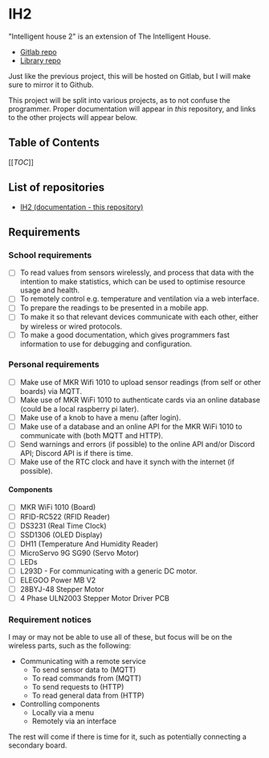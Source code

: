 # IH2

"Intelligent house 2" is an extension of The Intelligent House.

 - [Gitlab repo](https://gitlab.com/InuitViking/the-intelligent-house)
 - [Library repo](https://gitlab.com/InuitViking/libtih)

Just like the previous project, this will be hosted on Gitlab, but I will make sure to mirror it to Github.

This project will be split into various projects, as to not confuse the programmer.
Proper documentation will appear in *this* repository, and links to the other projects will appear below.

## Table of Contents
[[_TOC_]]

## List of repositories

- [IH2 (documentation - this repository)](https://gitlab.com/InuitViking/ih2)

## Requirements

### School requirements
 - [ ] To read values from sensors wirelessly, and process that data with the intention to make statistics, which can be used to optimise resource usage and health.
 - [ ] To remotely control e.g. temperature and ventilation via a web interface.
 - [ ] To prepare the readings to be presented in a mobile app.
 - [ ] To make it so that relevant devices communicate with each other, either by wireless or wired protocols.
 - [ ] To make a good documentation, which gives programmers fast information to use for debugging and configuration.

### Personal requirements
 - [ ] Make use of MKR Wifi 1010 to upload sensor readings (from self or other boards) via MQTT.
 - [ ] Make use of MKR WiFi 1010 to authenticate cards via an online database (could be a local raspberry pi later).
 - [ ] Make use of a knob to have a menu (after login).
 - [ ] Make use of a database and an online API for the MKR WiFi 1010 to communicate with (both MQTT and HTTP).
 - [ ] Send warnings and errors (if possible) to the online API and/or Discord API; Discord API is if there is time.
 - [ ] Make use of the RTC clock and have it synch with the internet (if possible).

#### Components
 - [ ] MKR WiFi 1010 (Board)
 - [ ] RFID-RC522 (RFID Reader)
 - [ ] DS3231 (Real Time Clock)
 - [ ] SSD1306 (OLED Display)
 - [ ] DH11 (Temperature And Humidity Reader)
 - [ ] MicroServo 9G SG90 (Servo Motor)
 - [ ] LEDs
 - [ ] L293D - For communicating with a generic DC motor.
 - [ ] ELEGOO Power MB V2
 - [ ] 28BYJ-48 Stepper Motor
 - [ ] 4 Phase ULN2003 Stepper Motor Driver PCB

### Requirement notices
I may or may not be able to use all of these, but focus will be on the wireless parts, such as the following:
- Communicating with a remote service
    - To send sensor data to (MQTT)
    - To read commands from (MQTT)
    - To send requests to (HTTP)
    - To read general data from (HTTP)
- Controlling components
    - Locally via a menu
    - Remotely via an interface

The rest will come if there is time for it, such as potentially connecting a secondary board.


